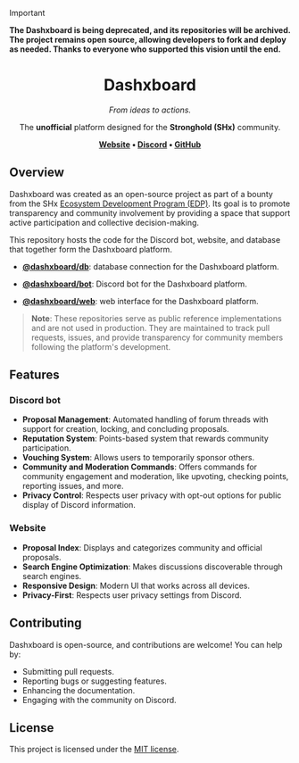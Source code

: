 > [!IMPORTANT]
> **The Dashxboard is being deprecated, and its repositories will be archived. The project remains open source, allowing developers to fork and deploy as needed. Thanks to everyone who supported this vision until the end.**

<div align="center">
<h1>Dashxboard</h1>
<p><i>From ideas to actions.</i></p>
<p>The <strong>unofficial</strong> platform designed for the <strong>Stronghold (SHx)</strong> community.</p>

<p align="center">
    <strong>
        <a href="https://dashxboard.com">Website</a> •
        <a href="https://discord.gg/dashxboard">Discord</a> •
        <a href="https://github.com/dashxboard">GitHub</a>
    </strong>
</p>
</div>

## Overview

Dashxboard was created as an open-source project as part of a bounty from the SHx [Ecosystem Development Program (EDP)](https://docs.shx.stronghold.co/ecosystem/edp). Its goal is to promote transparency and community involvement by providing a space that support active participation and collective decision-making.

This repository hosts the code for the Discord bot, website, and database that together form the Dashxboard platform.

- **[@dashxboard/db](https://github.com/dashxboard/dashxboard-db)**: database connection for the Dashxboard platform.

- **[@dashxboard/bot](https://github.com/dashxboard/dashxboard-bot)**: Discord bot for the Dashxboard platform.

- **[@dashxboard/web](https://github.com/dashxboard/dashxboard-web)**: web interface for the Dashxboard platform.

> **Note**: These repositories serve as public reference implementations and are not used in production. They are maintained to track pull requests, issues, and provide transparency for community members following the platform's development.

## Features

### Discord bot

- **Proposal Management**: Automated handling of forum threads with support for creation, locking, and concluding proposals.
- **Reputation System**: Points-based system that rewards community participation.
- **Vouching System**: Allows users to temporarily sponsor others.
- **Community and Moderation Commands**: Offers commands for community engagement and moderation, like upvoting, checking points, reporting issues, and more.
- **Privacy Control**: Respects user privacy with opt-out options for public display of Discord information.

### Website

- **Proposal Index**: Displays and categorizes community and official proposals.
- **Search Engine Optimization**: Makes discussions discoverable through search engines.
- **Responsive Design**: Modern UI that works across all devices.
- **Privacy-First**: Respects user privacy settings from Discord.

## Contributing

Dashxboard is open-source, and contributions are welcome! You can help by:

- Submitting pull requests.
- Reporting bugs or suggesting features.
- Enhancing the documentation.
- Engaging with the community on Discord.

## License

This project is licensed under the [MIT license](https://choosealicense.com/licenses/mit/).
